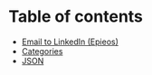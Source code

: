 # Table of contents

* [Email to LinkedIn (Epieos)](README.md)
* [Categories](categories.md)
* [JSON](json.md)
